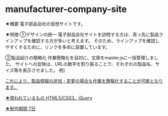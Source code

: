 # manufacturer-company-site
★概要
電子部品会社の仮想サイトです。

★特徴
①デザインの統一
電子部品会社サイトを訪問する方は、真っ先に製品ラインアップを確認する方が多いと考えます。
そのため、ラインアップを確認しやすくするために、リンクを多めに設置しています。

②製品紹介の簡略化
作業簡略化を目的に、文章をmaster.jsに一括管理しました。
サイトへの反映は、URLの数字を割り振ることで、それぞれの製品名、サイズ等を表示させました。
例) <a href="./capacitor.html?id=1">
  
これにより、製品情報の追加・変更の場合も作業を簡略化することが可能となります。

★使われているもの
HTML5/CSS3、jQuery

★制作期間
7日
